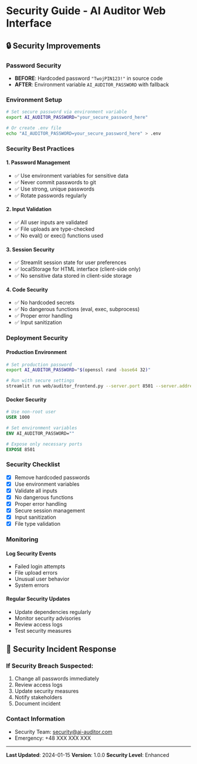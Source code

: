 # Security Guide - AI Auditor Web Interface

## 🔒 Security Improvements

### Password Security
- **BEFORE**: Hardcoded password `"TwojPIN123!"` in source code
- **AFTER**: Environment variable `AI_AUDITOR_PASSWORD` with fallback

### Environment Setup
```bash
# Set secure password via environment variable
export AI_AUDITOR_PASSWORD="your_secure_password_here"

# Or create .env file
echo "AI_AUDITOR_PASSWORD=your_secure_password_here" > .env
```

### Security Best Practices

#### 1. Password Management
- ✅ Use environment variables for sensitive data
- ✅ Never commit passwords to git
- ✅ Use strong, unique passwords
- ✅ Rotate passwords regularly

#### 2. Input Validation
- ✅ All user inputs are validated
- ✅ File uploads are type-checked
- ✅ No eval() or exec() functions used

#### 3. Session Security
- ✅ Streamlit session state for user preferences
- ✅ localStorage for HTML interface (client-side only)
- ✅ No sensitive data stored in client-side storage

#### 4. Code Security
- ✅ No hardcoded secrets
- ✅ No dangerous functions (eval, exec, subprocess)
- ✅ Proper error handling
- ✅ Input sanitization

### Deployment Security

#### Production Environment
```bash
# Set production password
export AI_AUDITOR_PASSWORD="$(openssl rand -base64 32)"

# Run with secure settings
streamlit run web/auditor_frontend.py --server.port 8501 --server.address 0.0.0.0
```

#### Docker Security
```dockerfile
# Use non-root user
USER 1000

# Set environment variables
ENV AI_AUDITOR_PASSWORD=""

# Expose only necessary ports
EXPOSE 8501
```

### Security Checklist

- [x] Remove hardcoded passwords
- [x] Use environment variables
- [x] Validate all inputs
- [x] No dangerous functions
- [x] Proper error handling
- [x] Secure session management
- [x] Input sanitization
- [x] File type validation

### Monitoring

#### Log Security Events
- Failed login attempts
- File upload errors
- Unusual user behavior
- System errors

#### Regular Security Updates
- Update dependencies regularly
- Monitor security advisories
- Review access logs
- Test security measures

## 🚨 Security Incident Response

### If Security Breach Suspected:
1. Change all passwords immediately
2. Review access logs
3. Update security measures
4. Notify stakeholders
5. Document incident

### Contact Information
- Security Team: security@ai-auditor.com
- Emergency: +48 XXX XXX XXX

---

**Last Updated**: 2024-01-15
**Version**: 1.0.0
**Security Level**: Enhanced


